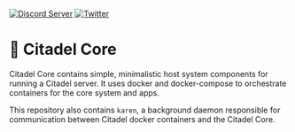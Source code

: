 <!--
SPDX-FileCopyrightText: 2021 Citadel and contributors

SPDX-License-Identifier: MIT
-->

[![Discord Server](https://img.shields.io/badge/Community%20Chat-Discord-%235351FB)](https://discord.gg/6U3kM2cjdB)
[![Twitter](https://img.shields.io/twitter/follow/runcitadel?style=social)](https://twitter.com/runcitadel)

# 🏰 Citadel Core

Citadel Core contains simple, minimalistic host system components for running a Citadel server.
It uses docker and docker-compose to orchestrate containers for the core system and apps.

This repository also contains `karen`, a background daemon responsible for communication between Citadel docker containers and the Citadel Core.
